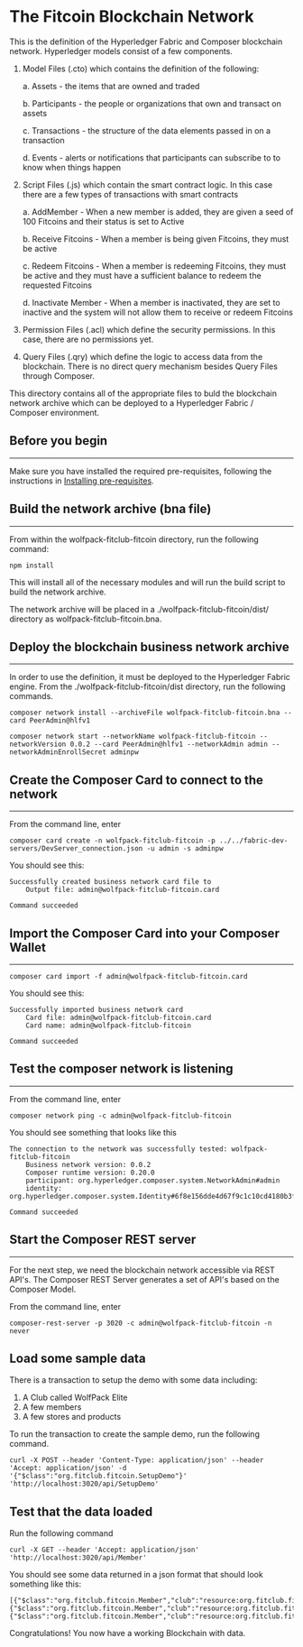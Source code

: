 # The Fitcoin Blockchain Network

This is the definition of the Hyperledger Fabric and Composer blockchain network. Hyperledger models consist of a few components.

1. Model Files (.cto) which contains the definition of the following: 
    
    a. Assets - the items that are owned and traded

    b. Participants - the people or organizations that own and transact on assets

    c. Transactions - the structure of the data elements passed in on a transaction

    d. Events - alerts or notifications that participants can subscribe to to know when things happen

2. Script Files (.js) which contain the smart contract logic. In this case there are a few types of transactions with smart contracts

    a. AddMember - When a new member is added, they are given a seed of 100 Fitcoins and their status is set to Active

    b. Receive Fitcoins - When a member is being given Fitcoins, they must be active

    c. Redeem Fitcoins - When a member is redeeming Fitcoins, they must be active and they must have a sufficient balance to redeem the requested Fitcoins

    d. Inactivate Member - When a member is inactivated, they are set to inactive and the system will not allow them to receive or redeem Fitcoins

3. Permission Files (.acl) which define the security permissions. In this case, there are no permissions yet.

4. Query Files (.qry) which define the logic to access data from the blockchain. There is no direct query mechanism besides Query Files through Composer.

This directory contains all of the appropriate files to buld the blockchain network archive which can be deployed to a Hyperledger Fabric / Composer environment.

## Before you begin
---

Make sure you have installed the required pre-requisites, following the instructions in [Installing pre-requisites](../README.md).

## Build the network archive (bna file)
---
From within the wolfpack-fitclub-fitcoin directory, run the following command:
```
npm install
```
This will install all of the necessary modules and will run the build script to build the network archive.

The network archive will be placed in a ./wolfpack-fitclub-fitcoin/dist/ directory as wolfpack-fitclub-fitcoin.bna. 

## Deploy the blockchain business network archive
---
In order to use the definition, it must be deployed to the Hyperledger Fabric engine. From the ./wolfpack-fitclub-fitcoin/dist directory, run the following commands.

```
composer network install --archiveFile wolfpack-fitclub-fitcoin.bna --card PeerAdmin@hlfv1

composer network start --networkName wolfpack-fitclub-fitcoin --networkVersion 0.0.2 --card PeerAdmin@hlfv1 --networkAdmin admin --networkAdminEnrollSecret adminpw
```

## Create the Composer Card to connect to the network
---
From the command line, enter
```
composer card create -n wolfpack-fitclub-fitcoin -p ../../fabric-dev-servers/DevServer_connection.json -u admin -s adminpw
```
You should see this:

```
Successfully created business network card file to 
    Output file: admin@wolfpack-fitclub-fitcoin.card

Command succeeded
```
 ## Import the Composer Card into your Composer Wallet
---
```
composer card import -f admin@wolfpack-fitclub-fitcoin.card
```
You should see this:
```
Successfully imported business network card
	Card file: admin@wolfpack-fitclub-fitcoin.card
	Card name: admin@wolfpack-fitclub-fitcoin

Command succeeded
```

## Test the composer network is listening
---
From the command line, enter
```
composer network ping -c admin@wolfpack-fitclub-fitcoin
```

You should see something that looks like this
```
The connection to the network was successfully tested: wolfpack-fitclub-fitcoin
	Business network version: 0.0.2
	Composer runtime version: 0.20.0
	participant: org.hyperledger.composer.system.NetworkAdmin#admin
	identity: org.hyperledger.composer.system.Identity#6f8e156dde4d67f9c1c10cd4180b3fd5d9c7238b8039c306a7dc26a87eb74521

Command succeeded
```

## Start the Composer REST server
---

For the next step, we need the blockchain network accessible via REST API's. The Composer REST Server generates a set of API's based on the Composer Model.

From the command line, enter
```
composer-rest-server -p 3020 -c admin@wolfpack-fitclub-fitcoin -n never
```

## Load some sample data

There is a transaction to setup the demo with some data including:
1. A Club called WolfPack Elite
2. A few members
3. A few stores and products

To run the transaction to create the sample demo, run the following command.
```
curl -X POST --header 'Content-Type: application/json' --header 'Accept: application/json' -d '{"$class":"org.fitclub.fitcoin.SetupDemo"}' 'http://localhost:3020/api/SetupDemo'
```

## Test that the data loaded

Run the following command 

```
curl -X GET --header 'Accept: application/json' 'http://localhost:3020/api/Member'
```

You should see some data returned in a json format that should look something like this:

```
[{"$class":"org.fitclub.fitcoin.Member","club":"resource:org.fitclub.fitcoin.Club#CLUB_001","memberStatus":"ACTIVE","personId":"MEMBER_001","personFirstName":"Chris","personLastName":"Tyler","fitCoinWallet":"resource:org.fitclub.fitcoin.FitCoinWallet#MEMBER_001"},{"$class":"org.fitclub.fitcoin.Member","club":"resource:org.fitclub.fitcoin.Club#CLUB_001","memberStatus":"ACTIVE","personId":"MEMBER_002","personFirstName":"Darrel","personLastName":"Pyle","fitCoinWallet":"resource:org.fitclub.fitcoin.FitCoinWallet#MEMBER_002"},{"$class":"org.fitclub.fitcoin.Member","club":"resource:org.fitclub.fitcoin.Club#CLUB_001","memberStatus":"ACTIVE","personId":"MEMBER_003","personFirstName":"Ashley","personLastName":"Troggio","fitCoinWallet":"resource:org.fitclub.fitcoin.FitCoinWallet#MEMBER_003"}]
```

Congratulations! You now have a working Blockchain with data.